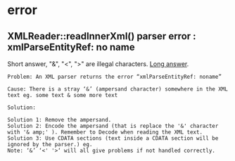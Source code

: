 # error

## XMLReader::readInnerXml() parser error : xmlParseEntityRef: no name

Short answer, "&", "<", ">" are illegal characters.
[Long answer](http://stackoverflow.com/a/21978337).

```
Problem: An XML parser returns the error “xmlParseEntityRef: noname”

Cause: There is a stray ‘&’ (ampersand character) somewhere in the XML text eg. some text & some more text

Solution:

Solution 1: Remove the ampersand.
Solution 2: Encode the ampersand (that is replace the '&' character with '& amp;' ). Remember to Decode when reading the XML text.
Solution 3: Use CDATA sections (text inside a CDATA section will be ignored by the parser.) eg.
Note: ‘&’ ‘<' '>‘ will all give problems if not handled correctly.
```
